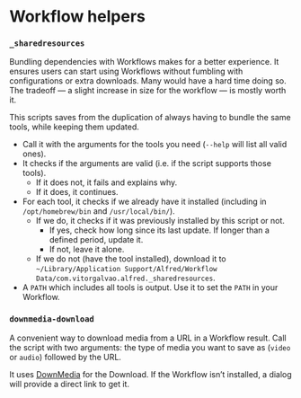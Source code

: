# Workflow helpers

### `_sharedresources`

Bundling dependencies with Workflows makes for a better experience. It ensures users can start using Workflows without fumbling with configurations or extra downloads. Many would have a hard time doing so. The tradeoff — a slight increase in size for the workflow — is mostly worth it.

This scripts saves from the duplication of always having to bundle the same tools, while keeping them updated.

* Call it with the arguments for the tools you need (`--help` will list all valid ones).
* It checks if the arguments are valid (i.e. if the script supports those tools).
  * If it does not, it fails and explains why.
  * If it does, it continues.
* For each tool, it checks if we already have it installed (including in `/opt/homebrew/bin` and `/usr/local/bin/`).
  * If we do, it checks if it was previously installed by this script or not.
    * If yes, check how long since its last update. If longer than a defined period, update it.
    * If not, leave it alone.
  * If we do not (have the tool installed), download it to `~/Library/Application Support/Alfred/Workflow Data/com.vitorgalvao.alfred._sharedresources`.
* A `PATH` which includes all tools is output. Use it to set the `PATH` in your Workflow.

### `downmedia-download`

A convenient way to download media from a URL in a Workflow result. Call the script with two arguments: the type of media you want to save as (`video` or `audio`) followed by the URL.

It uses [DownMedia](https://github.com/vitorgalvao/alfred-workflows/tree/master/DownMedia) for the Download. If the Workflow isn’t installed, a dialog will provide a direct link to get it.
